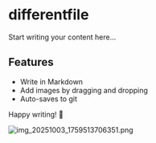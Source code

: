 <!-- content-name: differentfile -->

# differentfile

Start writing your content here...

## Features
- Write in Markdown
- Add images by dragging and dropping
- Auto-saves to git

Happy writing! 🎉

![img_20251003_1759513706351.png](/media/img_20251003_1759513706351.png)